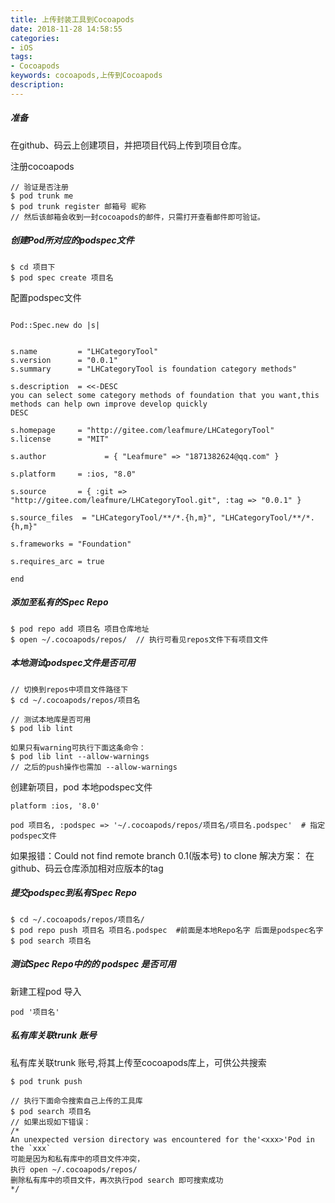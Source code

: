 ```yaml
---
title: 上传封装工具到Cocoapods
date: 2018-11-28 14:58:55
categories: 
- iOS
tags:
- Cocoapods
keywords: cocoapods,上传到Cocoapods
description:
---
```

##### 准备
在github、码云上创建项目，并把项目代码上传到项目仓库。

注册cocoapods
```
// 验证是否注册
$ pod trunk me
$ pod trunk register 邮箱号 昵称
// 然后该邮箱会收到一封cocoapods的邮件，只需打开查看邮件即可验证。
```
<!-- more -->
##### 创建Pod所对应的podspec文件
```
$ cd 项目下
$ pod spec create 项目名
```
配置podspec文件
```

Pod::Spec.new do |s|


s.name         = "LHCategoryTool"
s.version      = "0.0.1"
s.summary      = "LHCategoryTool is foundation category methods"

s.description  = <<-DESC
you can select some category methods of foundation that you want,this methods can help own improve develop quickly
DESC

s.homepage     = "http://gitee.com/leafmure/LHCategoryTool"
s.license      = "MIT"

s.author             = { "Leafmure" => "1871382624@qq.com" }

s.platform     = :ios, "8.0"

s.source       = { :git => "http://gitee.com/leafmure/LHCategoryTool.git", :tag => "0.0.1" }

s.source_files  = "LHCategoryTool/**/*.{h,m}", "LHCategoryTool/**/*.{h,m}"

s.frameworks = "Foundation"

s.requires_arc = true

end
```
##### 添加至私有的Spec Repo
```
$ pod repo add 项目名 项目仓库地址
$ open ~/.cocoapods/repos/  // 执行可看见repos文件下有项目文件
```
##### 本地测试podspec文件是否可用
```
// 切换到repos中项目文件路径下
$ cd ~/.cocoapods/repos/项目名

// 测试本地库是否可用
$ pod lib lint

如果只有warning可执行下面这条命令：
$ pod lib lint --allow-warnings
// 之后的push操作也需加 --allow-warnings

```
创建新项目，pod 本地podspec文件
```
platform :ios, '8.0'

pod 项目名, :podspec => '~/.cocoapods/repos/项目名/项目名.podspec'  # 指定podspec文件

```
如果报错：Could not find remote branch 0.1(版本号) to clone
解决方案：
在github、码云仓库添加相对应版本的tag
##### 提交podspec到私有Spec Repo
```
$ cd ~/.cocoapods/repos/项目名/
$ pod repo push 项目名 项目名.podspec  #前面是本地Repo名字 后面是podspec名字
$ pod search 项目名
```
##### 测试Spec Repo中的的 podspec 是否可用
新建工程pod 导入
```
pod '项目名'
```

##### 私有库关联trunk 账号
私有库关联trunk 账号,将其上传至cocoapods库上，可供公共搜索
```
$ pod trunk push

// 执行下面命令搜索自己上传的工具库
$ pod search 项目名
// 如果出现如下错误：
/*
An unexpected version directory was encountered for the'<xxx>'Pod in the `xxx`
可能是因为和私有库中的项目文件冲突，
执行 open ~/.cocoapods/repos/
删除私有库中的项目文件，再次执行pod search 即可搜索成功
*/

```
